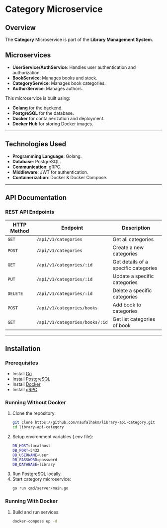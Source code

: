 # Category Microservice

## Overview
The **Category** Microservice is part of the **Library Management System**.

## Microservices

- **UserService/AuthService**: Handles user authentication and authorization.
- **BookService**: Manages books and stock.
- **CategoryService**: Manages book categories.
- **AuthorService**: Manages authors.

This microservice is built using:
- **Golang** for the backend.
- **PostgreSQL** for the database.
- **Docker** for containerization and deployment.
- **Docker Hub** for storing Docker images.

---

## **Technologies Used**
- **Programming Language**: Golang.
- **Database**: PostgreSQL.
- **Communication**: gRPC.
- **Middleware**: JWT for authentication.
- **Containerization**: Docker & Docker Compose.

---

## **API Documentation**
### REST API Endpoints
| HTTP Method | Endpoint                           | Description                          |
|-------------|------------------------------------|--------------------------------------|
| `GET`       | `/api/v1/categories`               | Get all categories                   |
| `POST`      | `/api/v1/categories`               | Create a new categories              |
| `GET`       | `/api/v1/categories/:id`           | Get details of a specific categories |
| `PUT`       | `/api/v1/categories/:id`           | Update a specific categories         |
| `DELETE`    | `/api/v1/categories/:id`           | Delete a specific categories         |
| `POST`      | `/api/v1/categories/books`         | Add book to categories               |
| `GET`       | `/api/v1/categories/books/:id`     | Get list categories of book          |

---

## Installation

### Prerequisites
- Install [Go](https://go.dev/doc/install)
- Install [PostgreSQL](https://www.postgresql.org/download/)
- Install [Docker](https://docs.docker.com/get-docker/)
- Install [gRPC](https://grpc.io/docs/languages/go/quickstart/)

### Running Without Docker

1. Clone the repository:
   ```sh
   git clone https://github.com/naufalhakm/library-api-category.git
   cd library-api-category
   ```
2. Setup environment variables (.env file):
   ```sh
   DB_HOST=localhost
   DB_PORT=5432
   DB_USERNAME=user
   DB_PASSWORD=password
   DB_DATABASE=library
   ```
3. Run PostgreSQL locally.
4. Start category microservice:
   ```sh
   go run cmd/server/main.go
   ```

### Running With Docker

1. Build and run services:
   ```sh
   docker-compose up -d
   ```
